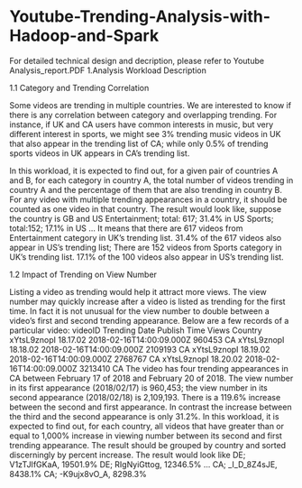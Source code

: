 # Youtube-Trending-Analysis-with-Hadoop-and-Spark

For detailed technical design and decription, please refer to Youtube Analysis_report.PDF
1.Analysis Workload Description

1.1 Category and Trending Correlation

Some videos are trending in multiple countries. We are interested to know if there is any
correlation between category and overlapping trending. For instance, if UK and CA users
have common interests in music, but very different interest in sports, we might see 3%
trending music videos in UK that also appear in the trending list of CA; while only 0.5% of
trending sports videos in UK appears in CA’s trending list.

In this workload, it is expected to find out, for a given pair of countries A and B,
for each category in country A, the total number of videos trending in country A and
the percentage of them that are also trending in country B. For any video with multiple
trending appearances in a country, it should be counted as one video in that country.
The result would look like, suppose the country is GB and US
Entertainment; total: 617; 31.4% in US
Sports; total:152; 17.1% in US
...
It means that there are 617 videos from Entertainment category in UK’s trending list.
31.4% of the 617 videos also appear in US’s trending list; There are 152 videos from Sports
category in UK’s trending list. 17.1% of the 100 videos also appear in US’s trending list.


1.2 Impact of Trending on View Number

Listing a video as trending would help it attract more views. The view number may quickly
increase after a video is listed as trending for the first time. In fact it is not unusual for the
view number to double between a video’s first and second trending appearance.
Below are a few records of a particular video:
videoID Trending Date Publish Time Views Country
xYtsL9znopI 18.17.02 2018-02-16T14:00:09.000Z 960453 CA
xYtsL9znopI 18.18.02 2018-02-16T14:00:09.000Z 2109193 CA
xYtsL9znopI 18.19.02 2018-02-16T14:00:09.000Z 2768767 CA
xYtsL9znopI 18.20.02 2018-02-16T14:00:09.000Z 3213410 CA
The video has four trending appearances in CA between February 17 of 2018 and February
20 of 2018. The view number in its first appearance (2018/02/17) is 960,453; the view
number in its second appearance (2018/02/18) is 2,109,193. There is a 119.6% increase
between the second and first appearance. In contrast the increase between the third and
the second appearance is only 31.2%.
In this workload, it is expected to find out, for each country, all videos that have greater than or equal to 1,000% increase in viewing number between its second and first
trending appearance. The result should be grouped by country and sorted discerningly by
percent increase.
The result would look like
DE; V1zTJIfGKaA, 19501.9%
DE; RIgNyiGttog, 12346.5%
...
CA; _I_D_8Z4sJE, 8438.1%
CA; -K9ujx8vO_A, 8298.3%
